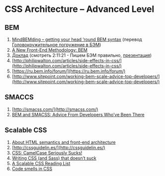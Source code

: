 # CSS Architecture – Advanced Level

## BEM

1. [MindBEMding – getting your head ’round BEM syntax](http://csswizardry.com/2013/01/mindbemding-getting-your-head-round-bem-syntax/) (перевод [Головокружительное погружение в БЭМ](http://frontender.info/MindBEMding/))
2. [A New Front-End Methodology: BEM](http://www.smashingmagazine.com/2012/04/16/a-new-front-end-methodology-bem/)
3. [Доклад](https://www.youtube.com/watch?v=t8Td3Oq47yE) (смотреть 2:11:21 - Пишем БЭМ правильно, [презентация](http://webstandardsdays.ru/2014/12/06/pres/bem-right/))
4.  [http://philipwalton.com/articles/side-effects-in-css/](http://philipwalton.com/articles/side-effects-in-css/)
5.  [https://ru.bem.info/forum/](https://ru.bem.info/forum/)
6.  [http://www.sitepoint.com/working-bem-scale-advice-top-developers/](http://www.sitepoint.com/working-bem-scale-advice-top-developers/)
 
## SMACCS

1. [http://smacss.com/](http://smacss.com/)
2. [BEM and SMACSS: Advice From Developers Who’ve Been There](http://www.sitepoint.com/bem-smacss-advice-from-developers/)

## Scalable CSS

1. [About HTML semantics and front-end architecture](http://nicolasgallagher.com/about-html-semantics-front-end-architecture/)
2. [http://cssguidelin.es/](http://cssguidelin.es/)
3. [CSS: CamelCase Seriously Sucks!](http://csswizardry.com/2010/12/css-camel-case-seriously-sucks/)
4. [Writing CSS (and Sass) that doesn’t suck](http://ashleynolan.co.uk/blog/writing-css-and-sass-that-doesnt-suck)
5. [A Scalable CSS Reading List](https://github.com/davidtheclark/scalable-css-reading-list)
6. [Code smells in CSS](http://csswizardry.com/2012/11/code-smells-in-css/)
